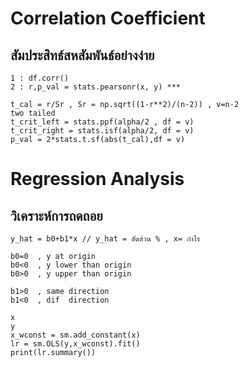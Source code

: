 # Correlation Coefficient
## สัมประสิทธ์สหสัมพันธ์อย่างง่าย

```
1 : df.corr()
2 : r,p_val = stats.pearsonr(x, y) ***

t_cal = r/Sr , Sr = np.sqrt((1-r**2)/(n-2)) , v=n-2
two tailed
t_crit_left = stats.ppf(alpha/2 , df = v)
t_crit_right = stats.isf(alpha/2, df = v)
p_val = 2*stats.t.sf(abs(t_cal),df = v)
```

# Regression Analysis
## วิเคราะห์การถดถอย
```
y_hat = b0+b1*x // y_hat = สัดส่วน % , x= กำไร

b0=0  , y at origin
b0<0  , y lower than origin
b0>0  , y upper than origin

b1>0  , same direction
b1<0  , dif  direction

x
y
x_wconst = sm.add_constant(x)
lr = sm.OLS(y,x_wconst).fit()
print(lr.summary())

```


